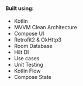 #### Built using:
- Kotlin
- MVVM Clean Architecture
- Compose UI
- Retrofit2 & OkHttp3
- Room Database
- Hilt DI
- Use cases
- Unit Testing
- Kotlin Flow
- Compose State
